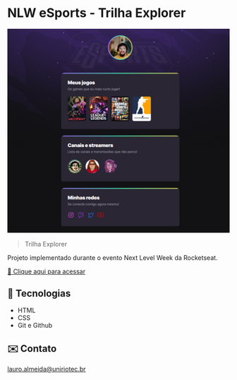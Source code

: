 # NLW eSports - Trilha Explorer

![preview](./.github/preview.png)

> Trilha Explorer

Projeto implementado durante o evento Next Level Week da Rocketseat.

[🔗 Clique aqui para acessar](https://lauro-almeida.github.io/nlw-esports-explorer)

## 🔧 Tecnologias
- HTML
- CSS
- Git e Github

## ✉️ Contato
lauro.almeida@uniriotec.br